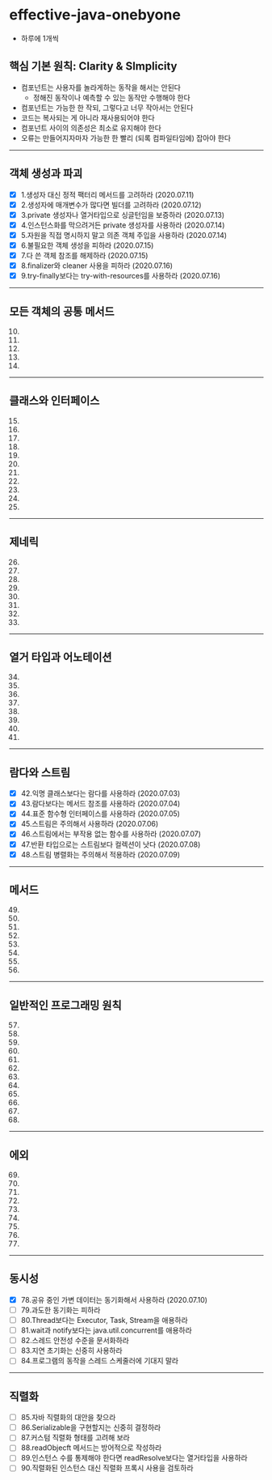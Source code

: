 # effective-java-onebyone
* 하루에 1개씩

## 핵심 기본 원칙: Clarity & SImplicity
* 컴포넌트는 사용자를 놀라게하는 동작을 해서는 안된다
  * 정해진 동작이나 예측할 수 있는 동작만 수행해야 한다
* 컴포넌트는 가능한 한 작되, 그렇다고 너무 작아서는 안된다
* 코드는 복사되는 게 아니라 재사용되어야 한다
* 컴포넌트 사이의 의존성은 최소로 유지해야 한다
* 오류는 만들어지자마자 가능한 한 빨리 (되록 컴파일타임에) 잡아야 한다

---
## 객체 생성과 파괴
- [x] 1.생성자 대신 정적 팩터리 메서드를 고려하라 (2020.07.11)
- [x] 2.생성자에 매개변수가 많다면 빌더를 고려하라 (2020.07.12)
- [x] 3.private 생성자나 열거타입으로 싱글턴임을 보증하라 (2020.07.13)
- [x] 4.인스턴스화를 막으려거든 private 생성자를 사용하라 (2020.07.14)
- [x] 5.자원을 직접 명시하지 말고 의존 객체 주입을 사용하라 (2020.07.14)
- [x] 6.불필요한 객체 생성을 피하라 (2020.07.15)
- [x] 7.다 쓴 객체 참조를 해제하라 (2020.07.15)
- [x] 8.finalizer와 cleaner 사용을 피하라 (2020.07.16)
- [x] 9.try-finally보다는 try-with-resources를 사용하라 (2020.07.16) 

---
## 모든 객체의 공통 메서드
10. 
11. 
12. 
13. 
14.

---
## 클래스와 인터페이스
15. 
16.
17.
18.
19.
20.
21.
22.
23.
24.
25.

---
## 제네릭
26. 
27. 
28.
29.
30.
31.
32.
33.

---
## 열거 타입과 어노테이션
34. 
35.
36.
37.
38.
39.
40.
41.

---
## 람다와 스트림
- [x]  42.익명 클래스보다는 람다를 사용하라 (2020.07.03)
- [x]  43.람다보다는 메서드 참조를 사용하라 (2020.07.04)
- [x]  44.표준 함수형 인터페이스를 사용하라 (2020.07.05)
- [x]  45.스트림은 주의해서 사용하라 (2020.07.06)
- [x]  46.스트림에서는 부작용 없는 함수를 사용하라 (2020.07.07)
- [x]  47.반환 타입으로는 스트림보다 컬렉션이 낫다 (2020.07.08)
- [x]  48.스트림 병렬화는 주의해서 적용하라 (2020.07.09)

---
## 메서드
49.
50.
51.
52.
53.
54.
55.
56.

---
## 일반적인 프로그래밍 원칙
57.
58.
59.
60.
61.
62.
63.
64.
65.
66.
67.
68.

---
## 에외
69.
70.
71.
72.
73.
74.
75.
76.
77.

---
## 동시성
- [x]  78.공유 중인 가변 데이터는 동기화해서 사용하라 (2020.07.10)
- [ ]  79.과도한 동기화는 피하라
- [ ]  80.Thread보다는 Executor, Task, Stream을 애용하라
- [ ]  81.wait과 notify보다는 java.util.concurrent를 애용하라
- [ ]  82.스레드 안전성 수준을 문서화하라
- [ ]  83.지연 초기화는 신중히 사용하라
- [ ]  84.프로그램의 동작을 스레드 스케줄러에 기대지 말라

---
## 직렬화
- [ ]  85.자바 직렬화의 대안을 찾으라
- [ ]  86.Serializable을 구현할지는 신중히 결정하라
- [ ]  87.커스텀 직렬화 형태를 고려해 보라
- [ ]  88.readObjecft 메서드는 방어적으로 작성하라
- [ ]  89.인스턴스 수를 통제해야 한다면 readResolve보다는 열거타입을 사용하라
- [ ]  90.직렬화된 인스턴스 대신 직렬화 프록시 사용을 검토하라
